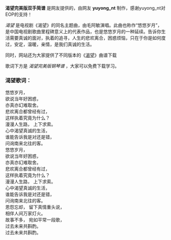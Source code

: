 

**渴望完美版双手简谱** 是网友提供的，由网友 **yuyong_nt** 制作，感谢yuyong_nt对EOP的支持！

_渴望_
是电视剧《渴望》的同名主题曲，由毛阿敏演唱。此曲也称作“悠悠岁月”，是中国电视剧歌曲里程碑意义上的代表作品，也是悠悠岁月的一种延续。告诉你生活需要真诚的面对，执着的追寻，人生的悲欢离合，困惑烦恼，只在于你是如何度过，安定，温暖，亲情，是我们真诚的生活。

同时，网站还为大家提供了不同版本的《[渴望](Music-5423-渴望-渴望主题曲.html "渴望")》曲谱下载

歌词下方是 _渴望完美版钢琴谱_ ，大家可以免费下载学习。

### 渴望歌词：

悠悠岁月，  
欲说当年好困惑，  
亦真亦幻难取舍。  
悲欢离合都曾经有过，  
这样执着究竟为什么？  
漫漫人生路， 上下求索。  
心中渴望真诚的生活，  
谁能告诉我是对还是错，  
问询南来北往的客。  
悠悠岁月，  
欲说当年好困惑，  
亦真亦幻难取舍。  
悲欢离合都曾经有过，  
这样执着究竟为什么？  
漫漫人生路， 上下求索。  
心中渴望真诚的生活，  
谁能告诉我是对还是错，  
问询南来北往的客。  
恩怨忘却， 留下真情重头说，  
相伴人间万家灯火。  
故事不多， 宛如平常一段歌，  
过去未来共斟酌。  
过去未来共斟酌。

